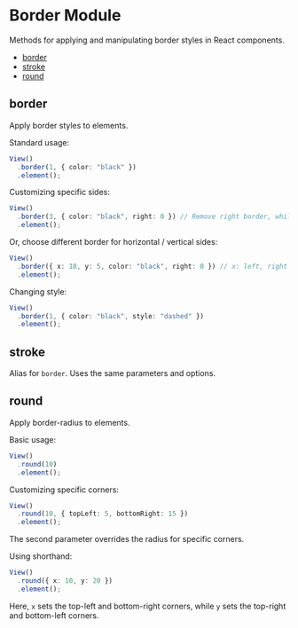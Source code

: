 # Border Module

Methods for applying and manipulating border styles in React components.

- [border](#border)
- [stroke](#stroke)
- [round](#round)

## border

Apply border styles to elements.

Standard usage:

```typescript
View()
  .border(1, { color: "black" })
  .element();
```

Customizing specific sides:

```typescript
View()
  .border(3, { color: "black", right: 0 }) // Remove right border, while other sides retain the 3px black border.
  .element();
```

Or, choose different border for horizontal / vertical sides:

```typescript
View()
  .border({ x: 10, y: 5, color: "black", right: 0 }) // x: left, right / y: top, bottom
  .element();
```

Changing style:

```typescript
View()
  .border(1, { color: "black", style: "dashed" })
  .element();
```


## stroke

Alias for `border`. Uses the same parameters and options.

## round

Apply border-radius to elements.

Basic usage:

```typescript
View()
  .round(10)
  .element();
```

Customizing specific corners:

```typescript
View()
  .round(10, { topLeft: 5, bottomRight: 15 })
  .element();
```

The second parameter overrides the radius for specific corners.

Using shorthand:

```typescript
View()
  .round({ x: 10, y: 20 })
  .element();
```

Here, `x` sets the top-left and bottom-right corners, while `y` sets the top-right and bottom-left corners.